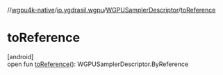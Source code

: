 //[wgpu4k-native](../../../index.md)/[io.ygdrasil.wgpu](../index.md)/[WGPUSamplerDescriptor](index.md)/[toReference](to-reference.md)

# toReference

[android]\
open fun [toReference](to-reference.md)(): WGPUSamplerDescriptor.ByReference